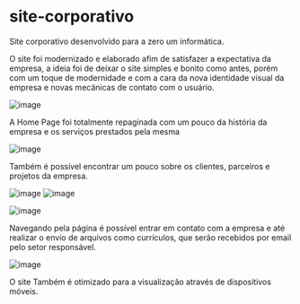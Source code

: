 # site-corporativo

Site corporativo desenvolvido para a zero um informática.

O site foi modernizado e elaborado afim de satisfazer a expectativa da empresa, a ideia foi de deixar o site simples e bonito como antes, porém com um toque de modernidade e com a cara da nova identidade visual da empresa e novas mecânicas de contato com o usuário.

![image](https://user-images.githubusercontent.com/51246610/131896866-17a67b4a-7d9f-40a4-8812-711eb2db68a0.png)
  
A Home Page foi totalmente repaginada com um pouco da história da empresa e os serviços prestados pela mesma

![image](https://user-images.githubusercontent.com/51246610/131897264-0eb0a29d-d5ec-4462-854d-4d0e0574bba6.png)

Também é possível encontrar um pouco sobre os clientes, parceiros e projetos da empresa.

![image](https://user-images.githubusercontent.com/51246610/131897446-b2ad52d5-7dc1-4b4d-b81d-d57c995a1cc3.png)
![image](https://user-images.githubusercontent.com/51246610/131897462-97c82fd7-0dcd-478b-8389-503dddc819c0.png)



![image](https://user-images.githubusercontent.com/51246610/131897580-8a7bbf33-6bdc-4cd9-bca2-a7b7428c6d14.png)


Navegando pela página é possível entrar em contato com a empresa e até realizar o envio de arquivos como currículos, que serão recebidos por email pelo setor responsável.

![image](https://user-images.githubusercontent.com/51246610/131897773-3fe67c35-fced-4e6c-b7ad-805876fc22d7.png)

O site Também é otimizado para a visualização através de dispositivos móveis.
